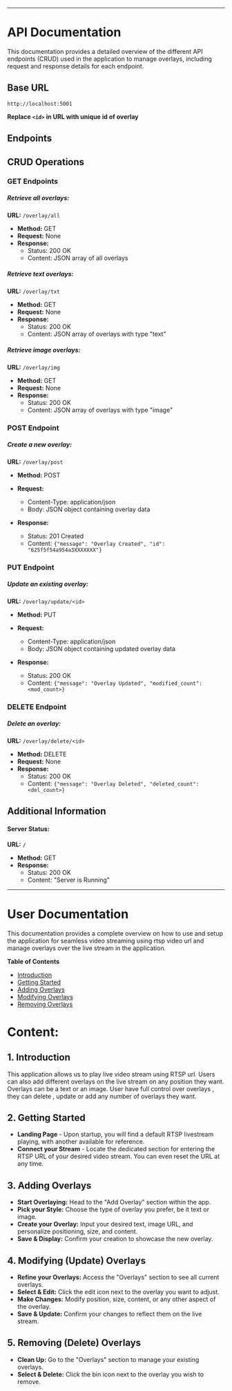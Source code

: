 ---
# API Documentation

This documentation provides a detailed overview of the different API endpoints (CRUD) used in the application to manage overlays, including request and response details for each endpoint.

## Base URL

`http://localhost:5001`

**Replace `<id>` in URL with unique id of overlay**
 ## Endpoints 

 ## CRUD Operations 

 ### GET Endpoints 

 ##### Retrieve all overlays: 

 **URL:** `/overlay/all`
* **Method:** GET
* **Request:** None
* **Response:**
    * Status: 200 OK
    * Content: JSON array of all overlays


##### Retrieve text overlays:

 **URL:** `/overlay/txt`
* **Method:** GET
* **Request:** None
* **Response:**
    * Status: 200 OK
    * Content: JSON array of overlays with type "text"
 

##### Retrieve image overlays:

 **URL:** `/overlay/img`
* **Method:** GET
* **Request:** None
* **Response:**
    * Status: 200 OK
    * Content: JSON array of overlays with type "image"
 

### POST Endpoint

##### Create a new overlay:

**URL:** `/overlay/post`
* **Method:** POST
* **Request:**
    * Content-Type: application/json
    * Body: JSON object containing overlay data
 
* **Response:**
    * Status: 201 Created
    * Content: `{"message": "Overlay Created", "id": "625f5f54a954a3XXXXXXX"}`

### PUT Endpoint

##### Update an existing overlay:

 **URL:** `/overlay/update/<id>`
* **Method:** PUT
* **Request:**
    * Content-Type: application/json
    * Body: JSON object containing updated overlay data
 
* **Response:**
    * Status: 200 OK
    * Content: `{"message": "Overlay Updated", "modified_count": <mod_count>}`

### DELETE Endpoint

##### Delete an overlay:

 **URL:** `/overlay/delete/<id>`
* **Method:** DELETE
* **Request:** None
* **Response:**
    * Status: 200 OK
    * Content: `{"message": "Overlay Deleted", "deleted_count": <del_count>}`

## Additional Information

#### Server Status:

**URL:** `/`
* **Method:** GET
* **Response:**
    * Status: 200 OK
    * Content: "Server is Running"

 
 ---
# User Documentation

This documentation provides a complete overview on how to use and setup the application for seamless video streaming using rtsp video url and manage overlays  over the live stream in the application.

[//]: # (This comment will be hidden in the rendered README)

**Table of Contents**

- [Introduction](#introduction)
- [Getting Started](#getting-started)
- [Adding Overlays](#adding-overlays)
- [Modifying Overlays](#modifying-overlays)
- [Removing Overlays](#removing-overlays)

# Content:

## 1. Introduction<a name="introduction"></a>
This application allows us to play live video stream using RTSP url. Users can also add different overlays on the live stream on any position they want. Overlays can be a text or an image. User have full control over overlays , they can delete , update or add any number of overlays they want.

## 2. Getting Started<a name="getting-started"></a>
- **Landing Page** - Upon startup, you will find a default RTSP livestream playing, with another available for reference.
- **Connect your Stream** - Locate the dedicated section for entering the RTSP URL of your desired video stream. You can even reset the URL at any time.

## 3. Adding Overlays<a name="adding-overlays"></a>
- **Start Overlaying:**  Head to the "Add Overlay" section within the app.
- **Pick your Style:** Choose the type of overlay you prefer, be it text or image.
- **Create your Overlay:** Input your desired text, image URL, and personalize positioning, size, and content.
- **Save & Display:** Confirm your creation to showcase the new overlay.

 
## 4. Modifying (Update) Overlays<a name="modifying-overlays"></a>
- **Refine your Overlays:** Access the "Overlays" section to see all current overlays.
- **Select & Edit:** Click the edit icon next to the overlay you want to adjust.
- **Make Changes:** Modify position, size, content, or any other aspect of the overlay.
- **Save & Update:** Confirm your changes to reflect them on the live stream.

## 5. Removing (Delete) Overlays<a name="removing-overlays"></a>
- **Clean Up:** Go to the "Overlays" section to manage your existing overlays.
- **Select & Delete:** Click the bin icon next to the overlay you wish to remove.

